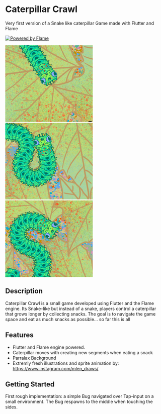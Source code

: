 # Caterpillar Crawl

Very first version of a Snake like caterpillar Game made with Flutter and Flame

[![Powered by Flame](https://img.shields.io/badge/Powered%20by-%F0%9F%94%A5-orange.svg)](https://flame-engine.org)

![Screenshot 1](https://raw.githubusercontent.com/marlenebr/caterpillar_crawl/main/caterpillar_crawl_screenshot02.png)   ![Screenshot 2](https://raw.githubusercontent.com/marlenebr/caterpillar_crawl/main/caterpillar_crawl_screenshot03.png)   ![Screenshot 3](https://raw.githubusercontent.com/marlenebr/caterpillar_crawl/main/caterpillar_crawl_screenshot04.png)

## Description

Caterpillar Crawl is a small game developed using Flutter and the Flame engine. Its Snake-like but instead of a snake, players control a caterpillar that grows longer by collecting snacks. The goal is to navigate the game space and eat as much snacks as possible... so far this is all

## Features

- Flutter and Flame engine powered.
- Caterpillar moves with creating new segments when eating a snack
- Parralax Background
- Extremly fresh illustrations and sprite animation by: https://www.instagram.com/mlen_draws/


## Getting Started

First rough implementation: a simple Bug navigated over Tap-input on a small environment. The Bug respawns to the middle when touching the sides.